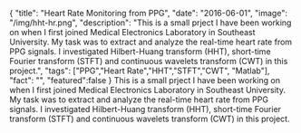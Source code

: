 {
  "title": "Heart Rate Monitoring from PPG",
  "date": "2016-06-01",
  "image": "/img/hht-hr.png",
  "description": "This is a small prject I have been working on when I first joined Medical Electronics Laboratory in Southeast University. My task was to extract and analyze the real-time heart rate from PPG signals. I investigated Hilbert-Huang transform (HHT), short-time Fourier transform (STFT) and continuous wavelets transform (CWT) in this project.",
  "tags": ["PPG","Heart Rate","HHT","STFT","CWT", "Matlab"],
  "fact": "",
  "featured":false
}
This is a small prject I have been working on when I first joined Medical Electronics Laboratory in Southeast University. My task was to extract and analyze the real-time heart rate from PPG signals. I investigated Hilbert-Huang transform (HHT), short-time Fourier transform (STFT) and continuous wavelets transform (CWT) in this project.